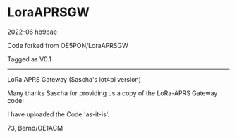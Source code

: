 # LoraAPRSGW

2022-06  hb9pae

Code forked from OE5PON/LoraAPRSGW

Tagged as V0.1

------------------


LoRa APRS Gateway (Sascha's iot4pi version) 

Many thanks Sascha for providing us a copy of the LoRa-APRS Gateway code!  

I have uploaded the Code 'as-it-is'.

73,
Bernd/OE1ACM
